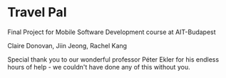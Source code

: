 # Travel Pal

Final Project for Mobile Software Development course at AIT-Budapest

Claire Donovan, Jiin Jeong, Rachel Kang

Special thank you to our wonderful professor Péter Ekler for his endless hours of help - we couldn't have done any of this without you.
